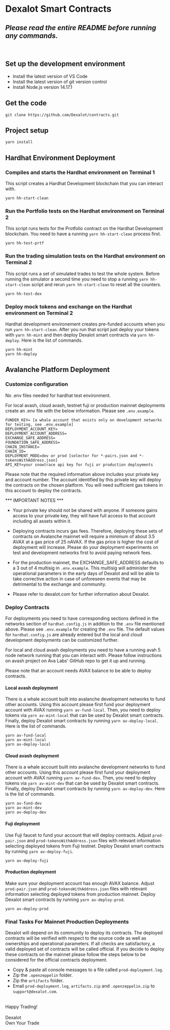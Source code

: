 # Dexalot Smart Contracts

## *Please read the entire README before running any commands.*

<br>

## Set up the development environment
- Install the latest version of VS Code
- Install the latest version of git version control
- Install Node.js version 14.17.1

## Get the code
```
git clone https://github.com/Dexalot/contracts.git
```

## Project setup
```
yarn install
```

## Hardhat Environment Deployment

### Compiles and starts the Hardhat environment on Terminal 1
This script creates a Hardhat Development blockchain that you can interact with.
```
yarn hh-start-clean
```

### Run the Portfolio tests on the Hardhat environment on Terminal 2
This script runs tests for the Protfolio contract on the Hardhat Development blockchain.  You need to have a running ```yarn hh-start-clean``` process first.
```
yarn hh-test-prtf
```

### Run the trading simulation tests on the Hardhat environment on Terminal 2
This script runs a set of simulated trades to test the whole system.  Before running the simulator a second time you need to stop a running ```yarn hh-start-clean``` script and rerun ```yarn hh-start-clean``` to reset all the counters.
```
yarn hh-test-dex
```

### Deploy mock tokens and exchange on the Hardhat environment on Terminal 2
Hardhat development environement creates pre-funded accounts when you run ```yarn hh-start-clean```.  After you run that script just deploy your tokens with ```yarn hh-mint``` and then deploy Dexalot smart contracts via ```yarn hh-deploy```.  Here is the list of commands.
```
yarn hh-mint
yarn hh-deploy
```

## Avalanche Platform Deployment

### Customize configuration
No .env files needed for hardhat test environment.

For local avash, cloud avash, testnet fuji or production mainnet deployments create an .env file with the below information.  Please see ```.env.example```.

```
FUNDER_KEY= [a whale account that exists only on development networks for testing, see .env.example]
DEPLOYMENT_ACCOUNT_KEY=
DEPLOYMENT_ACCOUNT_ADDRESS=
EXCHANGE_SAFE_ADDRESS=
FOUNDATION_SAFE_ADDRESS=
CHAIN_INSTANCE=
CHAIN_ID=
DEPLOYMENT_MODE=dev or prod [selector for *-pairs.json and *-tokensWithAddress.json]
API_KEY=your snowtrace api key for fuji or production deployments
```

Please note that the required information above includes your private key and account number. The account identified by this private key will deploy the contracts on the chosen platform. You will need sufficient gas tokens in this account to deploy the contracts.

*** IMPORTANT NOTES ***

- Your private key should not be shared with anyone. If someone gains access to your private key, they will have full access to that account including all assets within it.

- Deploying contracts incurs gas fees. Therefore, deploying these sets of contracts on Avalanche mainnet will require a minimum of about 3.5 AVAX at a gas price of 25 nAVAX. If the gas price is higher the cost of deployment will increase. Please do your deployment experiments on test and development networks first to avoid paying network fees.

- For the production mainnet, the EXCHANGE_SAFE_ADDRESS defaults to a 3 out of 4 multisig in ```.env.example```. This multisig will administer the operational parameters in the early days of Dexalot and will be able to take corrective action in case of unforeseen events that may be detrimental to the exchange and community.

- Please refer to dexalot.com for further information about Dexalot.

### Deploy Contracts

For deployments you need to have corresponding sections defined in the networks section of ```hardhat.config.js``` in addition to the ```.env``` file mentioned above.  Please see ```.env.example``` for creating the ```.env``` file.  The default values for ```hardhat.config.js``` are already entered but the local and cloud development deployments can be customized further.

For local and cloud avash deployments you need to have a running avah 5 node network running that you can interact with.  Please follow instructions on avash project on Ava Labs' GitHub repo to get it up and running.

Please note that an account needs AVAX balance to be able to deploy contracts.

#### Local avash deployment
There is a whale account built into avalanche development networks to fund other accounts.  Using this account please first fund your deployment account with AVAX running ```yarn av-fund-local```.  Then, you need to deploy tokens via ```yarn av-mint-local``` that can be used by Dexalot smart contracts.  Finally, deploy Dexalot smart contracts by running ```yarn av-deploy-local```.  Here is the list of commands.
```
yarn av-fund-local
yarn av-mint-local
yarn av-deploy-local
```

#### Cloud avash deployment
There is a whale account built into avalanche development networks to fund other accounts.  Using this account please first fund your deployment account with AVAX running ```yarn av-fund-dev```.  Then, you need to deploy tokens via ```yarn av-mint-dev``` that can be used by Dexalot smart contracts.  Finally, deploy Dexalot smart contracts by running ```yarn av-deploy-dev```.  Here is the list of commands.
```
yarn av-fund-dev
yarn av-mint-dev
yarn av-deploy-dev
```

#### Fuji deployment
Use Fuji faucet to fund your account that will deploy contracts.  Adjust ```prod-pair.json``` and ```prod-tokensWithAddress.json``` files with relevant information selecting deployed tokens from Fuji testnet. Deploy Dexalot smart contracts by running ```yarn av-deploy-fuji```.
```
yarn av-deploy-fuji
```

#### Production deployment
Make sure your deployment account has enough AVAX balance.  Adjust ```prod-pair.json``` and ```prod-tokensWithAddress.json``` files with relevant information selecting deployed tokens from production mainnet. Deploy Dexalot smart contracts by running ```yarn av-deploy-prod```.
```
yarn av-deploy-prod
```

### Final Tasks For Mainnet Production Deployments

Dexalot will depend on its community to deploy its contracts.  The deployed contracts will be verified with respect to the source code as well as ownerships and operational parameters.  If all checks are satisfactory, a valid deployed set of contracts will be called official.  If you decide to deploy these contracts on the mainnet please follow the steps below to be considered for the official contracts deployment.

- Copy & paste all console messages to a file called ```prod-deployment.log```.
- Zip the ```.openzeppelin``` folder.
- Zip the ```artifacts``` folder.
- Email ```prod-deployment.log```, ```artifacts.zip``` and ```.openzeppelin.zip``` to ```support@dexalot.com```.

<br>
Happy Trading!<br><br>
Dexalot<br>
Own Your Trade
